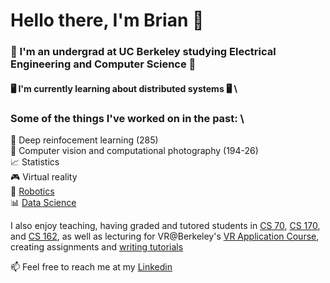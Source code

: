 # Hello there, I'm Brian 👋 

<!--
**bwubrian/bwubrian** is a ✨ _special_ ✨ repository because its `README.md` (this file) appears on your GitHub profile.

Here are some ideas to get you started:

- 🔭 I’m currently working on ...
- 🌱 I’m currently learning ...
- 👯 I’m looking to collaborate on ...
- 🤔 I’m looking for help with ...
- 💬 Ask me about ...
- 📫 How to reach me: ...
- 😄 Pronouns: ...
- ⚡ Fun fact: ...
-->

### 🐻 I'm an undergrad at UC Berkeley studying Electrical Engineering and Computer Science 🐻 
#### 🖥 I'm currently learning about distributed systems 🖥 \
### Some of the things I've worked on in the past: \
🤖 Deep reinfocement learning (285) \
📸 Computer vision and computational photography (194-26) \
📈 Statistics \
🎮 Virtual reality \
🚗 [Robotics](https://drive.google.com/file/d/1Vd5h5c28ne-ePrKpRq85a-J989Y0Zu_i/view?usp=sharing) \
📊 [Data Science](https://docs.google.com/presentation/d/1v1jVURAwbXiPeJFEk6nYbhuSWBPCOjlQARaTbvVP8Y8/edit?usp=sharing)

I also enjoy teaching, having graded and tutored students in [CS 70](https://www.eecs70.org/), [CS 170](https://cs170.org/), and [CS 162](https://inst.eecs.berkeley.edu/~cs162/su21), as well as lecturing for VR@Berkeley's [VR Application Course](https://xr.berkeley.edu/decal/), creating assignments and [writing tutorials](https://xr.berkeley.edu/decal/tutorials/photon)


📫 Feel free to reach me at my [Linkedin](https://www.linkedin.com/in/brianwu00/)
